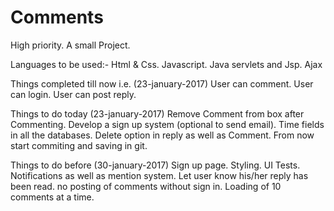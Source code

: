 # Comments
High priority.
A small Project.

Languages to be used:-
Html & Css.
Javascript.
Java servlets and Jsp.
Ajax  

Things completed till now i.e. (23-january-2017)
	User can comment.
	User can login.
	User can post reply.
	
	

Things to do today (23-january-2017)
	Remove Comment from box after Commenting.
	Develop a sign up system (optional to send email).
	Time fields in all the databases.
	Delete option in reply as well as Comment.
	From now start commiting and saving in git.
	
Things to do before (30-january-2017)
	Sign up page.
	Styling.
	UI Tests.
	Notifications as well as mention system.
	Let user know his/her reply has been read.
	no posting of comments without sign in.
	Loading of 10 comments at a time.
	